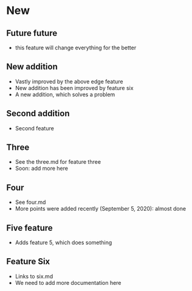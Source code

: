 # New

## Future future
- this feature will change everything for the better

## New addition
- Vastly improved by the above edge feature
- New addition has been improved by feature six
- A new addition, which solves a problem

## Second addition
- Second feature

## Three
- See the three.md for feature three
- Soon: add more here

## Four
- See four.md
- More points were added recently (September 5, 2020): almost done

## Five feature
- Adds feature 5, which does something

## Feature Six
- Links to six.md
- We need to add more documentation here
